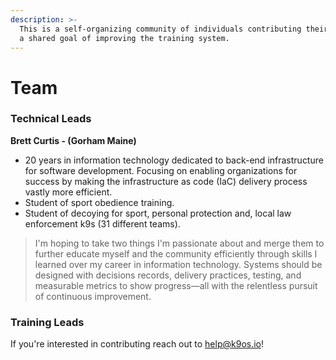 ```yaml
---
description: >-
  This is a self-organizing community of individuals contributing their time to
  a shared goal of improving the training system.
---
```


# Team

### Technical Leads

**Brett Curtis - \(Gorham Maine\)**

* 20 years in information technology dedicated to back-end infrastructure for software development. Focusing on enabling organizations for success by making the infrastructure as code \(IaC\) delivery process vastly more efficient.
* Student of sport obedience training. 
* Student of decoying for sport, personal protection and, local law enforcement k9s \(31 different teams\). 

> I'm hoping to take two things I'm passionate about and merge them to further educate myself and the community efficiently through skills I learned over my career in information technology. Systems should be designed with decisions records, delivery practices, testing, and measurable metrics to show progress—all with the relentless pursuit of continuous improvement.



### Training Leads

If you're interested in contributing reach out to help@k9os.io! 

